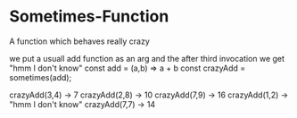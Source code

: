 # Sometimes-Function
A function which behaves really crazy

we put a usuall add function as an arg
and the after third invocation we get "hmm I don't know"
const add = (a,b) => a + b
const crazyAdd = sometimes(add);

crazyAdd(3,4) -> 7
crazyAdd(2,8) -> 10
crazyAdd(7,9) -> 16
crazyAdd(1,2) -> "hmm I don't  know"
crazyAdd(7,7) -> 14

